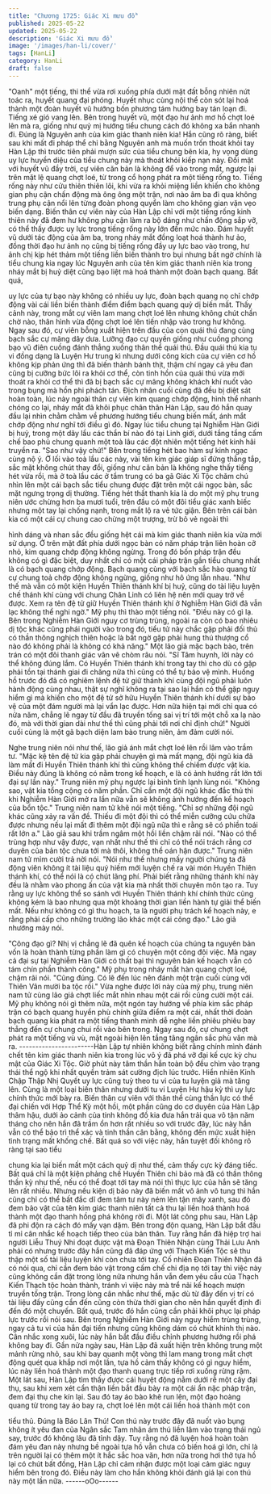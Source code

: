 ```yaml
---
title: "Chương 1725: Giác Xi mưu đồ"
published: 2025-05-22
updated: 2025-05-22
description: 'Giác Xi mưu đồ'
image: '/images/han-li/cover/'
tags: [HanLi]
category: HanLi
draft: false
---
```


"Oanh" một tiếng, thi thể vừa rơi xuống phía dưới mặt đất bỗng
nhiên nứt toác ra, huyết quang đại phóng. Huyết nhục cùng nội
thể còn sót lại hoá thành một đoàn huyết vũ hướng bốn phương
tám hướng bay tán loạn đi.
Tiếng xé gió vang lên.
Bên trong huyết vũ, một đạo hư ảnh mơ hồ chợt loé lên mà ra,
giống như quỷ mị hướng tiểu chung cách đó không xa bắn nhanh
đi. Đúng là Nguyên anh của kim giác thanh niên kia!
Hắn cũng rõ ràng, biết sau khi mất đi pháp thể chỉ bằng Nguyên
anh mà muốn trốn thoát khỏi tay Hàn Lập thì trước tiên phải
mượn sức của tiểu chung bên kia, hy vọng dùng uy lực huyền
diệu của tiểu chung này mà thoát khỏi kiếp nạn này.
Đối mặt với huyết vũ đầy trời, cự viên căn bản là không để vào
trong mắt, ngược lại trên mặt lệ quang chợt loé, từ trong cổ họng
phát ra một tiếng rống to. Tiếng rống này như cửu thiên thiên lôi,
khi vừa ra khỏi miệng liền khiến cho không gian phụ cận chấn
động mà ông ông một trận, nơi nào âm ba đi qua không trung phụ
cận nổi lên từng đoàn phong quyển làm cho không gian vặn vẹo
biến dạng. Biến thân cự viên này của Hàn Lập chỉ với một tiếng
rống kinh thiên này đã đem hư không phụ cận làm ra bộ dáng
như chấn động sắp vỡ, có thể thấy được uy lực trong tiếng rống
này lớn đến mức nào.
Đám huyết vũ dưới tác động của âm ba, trong nháy mắt đồng loạt
hoá thành hư ảo, đồng thời đạo hư ảnh nọ cũng bị tiếng rống đầy
uy lực bao vào trong, hư ảnh chị kịp hét thảm một tiếng liền biến
thành tro bụi nhưng bất ngờ chính là tiểu chung kia ngay lúc
Nguyên anh của tên kim giác thanh niên kia trong nháy mắt bị huỷ
diệt cũng bạo liệt mà hoá thành một đoàn bạch quang. Bất quá,

uy lực của tự bạo này không có nhiều uy lực, đoàn bạch quang
nọ chỉ chớp động vài cái liền biến thành điểm điểm bạch quang
quỷ dị biến mất.
Thấy cảnh này, trong mắt cự viên lam mang chợt loé lên nhưng
không chút chần chờ nào, thân hình vừa động chợt loé lên tiến
nhập vào trong hư không. Ngay sau đó, cự viên bỗng xuất hiện
trên đầu của con quái thú đang cùng bạch sắc cự mãng dây dưa.
Lưỡng đạo cự quyền giống như cuồng phong bạo vũ điên cuồng
đánh thẳng xuống thân thể quái thú. Đầu quái thú kia tu vi đồng
dạng là Luyện Hư trung kì nhưng dưới công kích của cự viên cơ
hồ không kịp phản ứng thì đã biến thành bánh thịt, thậm chí ngay
cả yêu đan cũng bị cưỡng bức lôi ra khỏi cơ thể, còn tinh hồn của
quái thú vừa mới thoát ra khỏi cơ thể thì đã bị bạch sắc cự mãng
không khách khí nuốt vào trong bụng mà hồn phi phách tán.
Địch nhân cuối cùng đã đều bị diệt sát hoàn toàn, lúc này ngoài
thân cự viên kim quang chớp động, hình thể nhanh chóng co lại,
nháy mắt đã khôi phục chân thân Hàn Lập, sau đó hắn quay đầu
lại nhìn chằm chằm về phương hướng tiểu chung biến mất, ánh
mắt chớp động như nghĩ tới điều gì đó.
Ngay lúc tiểu chung tại Nghiễm Hàn Giới bị huỷ, trong một dãy lầu
các thần bí nào đó tại Linh giới, dưới tầng tầng cấm chế bao phủ
chung quanh một toà lâu các đột nhiên một tiếng hét kinh hãi
truyền ra.
"Sao như vậy chứ!"
Bên trong tiếng hét bao hàm sự kinh ngạc cùng nộ ý.
Ở lối vào toà lầu các này, vài tên kim giác giáp sĩ đứng thẳng tắp,
sắc mặt không chút thay đổi, giống như căn bản là không nghe
thấy tiếng hét vừa rồi, mà ở toà lầu các ở tầm trung có ba gã Giác
Xi Tộc chăm chú nhìn lên một cái bạch sắc tiểu chung được đặt
trên một cái ngọc bàn, sắc mặt ngưng trọng dị thường. Tiếng hét
thất thanh kia là do một mỹ phụ trung niên ước chừng hơn ba
mươi tuổi, trên đầu có một đôi tiểu giác xanh biếc nhưng một tay
lại chống nạnh, trong mắt lộ ra vẻ tức giận. Bên trên cái bàn kia
có một cái cự chung cao chừng một trượng, trừ bỏ vẻ ngoài thì

hình dáng và nhan sắc đều giống hệt cái mà kim giác thanh niên
kia vừa mới sử dụng.
Ở trên mặt đất phía dưới ngọc bàn có năm pháp trận liên hoàn cỡ
nhỏ, kim quang chớp động không ngừng. Trong đó bốn pháp trận
đều không có gì đặc biệt, duy nhất chỉ có một cái pháp trận gần
tiểu chung nhất là có bạch quang chớp động.
Bạch quang cùng với bạch sắc hào quang từ cự chung toả chớp
động không ngừng, giống như hô ứng lẫn nhau.
"Như thế mà vẫn có một kiện Huyền Thiên thánh khí bị huỷ, cũng
do tài liệu luyện chế thánh khí cùng với chung Chân Linh có liên
hệ nên mới quay trở về được. Xem ra tên đệ tử giữ Huyền Thiên
thánh khí ở Nghiễm Hàn Giới đã vẫn lạc không thể nghi ngờ."
Mỹ phụ thì thào một tiếng nói.
"Điều này có gì lạ. Bên trong Nghiễm Hàn Giới nguy cơ trùng
trùng, ngoài ra còn có bao nhiêu dị tộc khác cũng phái người vào
trong đó, tiểu tử này chắc gặp phải đối thủ có thần thông nghịch
thiên hoặc là bất ngờ gặp phải hung thú thượng cổ nào đó không
phải là không có khả năng."
Một lão giả mặc bạch bào, trên trán có một đôi thanh giác vân vê
chòm râu nói.
"Sĩ Tâm huynh, lời này có thể không đúng lắm. Có Huyền Thiên
thánh khí trong tay thì cho dù có gặp phải tồn tại thánh giai đi
chăng nữa thì cũng có thể tự bảo vệ mình. Huống hồ trước đó đã
có nghiêm lệnh đệ tử giữ thánh khí cùng đội ngũ phải luôn hành
động cùng nhau, thật sự nghĩ không ra tại sao lại hắn có thể gặp
nguy hiểm gì mà khiến cho một đệ tử sở hữu Huyền Thiên thánh
khí dưới sự bảo vệ của một đám người mà lại vẩn lạc được. Hơn
nữa hiện tại mới chỉ qua có nửa năm, chẳng lẽ ngay từ đầu đã
truyền tống sai vị trí tới một chỗ xa lạ nào đó, mà với thời gian dài
như thế thì cũng phải tới nơi chỉ định chứ!"
Người cuối cùng là một gã bạch diện lam bào trung niên, ảm đảm
cười nói.

Nghe trung niên nói như thế, lão giả ánh mắt chợt loé lên rồi lâm
vào trầm tư.
"Mặc kệ tên đệ tử kia gặp phải chuyện gì mà mất mạng, đội ngũ
kia đã làm mất đi Huyền Thiên thánh khí thì cũng không thể chiếm
được vật kia. Điều này đúng là không có nằm trong kế hoạch, e là
có ảnh hướng rất lớn tới đại sự lần này."
Trung niên mỹ phụ ngược lại bình tĩnh lạnh lùng nói.
"Không sao, vật kia tổng cộng có năm phần. Chỉ cần một đội ngũ
khác đắc thủ thì khi Nghiễm Hàn Giới mở ra lần nữa vẫn sẽ không
ảnh hướng đến kế hoạch của bổn tộc."
Trung niên nam tử khẽ nói một tiếng.
"Chỉ sợ những đội ngũ khác cũng xảy ra vấn đề. Thiếu đi một đội
thì có thể miễn cưỡng cứu chữa được nhưng nếu lại mất đi thêm
một đội ngũ nữa thì e rằng sẽ có phiền toái rất lớn a."
Lão giả sau khi trầm ngâm một hồi liền chậm rãi nói.
"Nào có thể trùng hợp như vậy được, vạn nhất như thế thì chỉ có
thể nói trách rằng cơ duyên của bản tộc chưa tới mà thôi, không
thể oán hận được."
Trung niên nam tử mỉm cười trả nời nói.
"Nói như thế nhưng mấy người chúng ta đã động viên không ít tài
liệu quý hiếm mới luyện chế ra vài món Huyền Thiên thánh khí, có
thể nói là có chút lãng phí. Phải biết rằng những thánh khí này
đều là nhằm vào phong ấn của vật kia mà nhất thời chuyên môn
tạo ra. Tuy rằng uy lực không thể so sánh với Huyền Thiên thánh
khí chính thức cũng không kém là bao nhưng qua một khoảng
thời gian liền hành tự giải thể biến mất. Nếu như không có gì thu
hoạch, ta là người phụ trách kể hoạch này, e rằng phải cấp cho
những trưởng lão khác một cái công đạo."
Lão giả nhướng mày nói.

"Công đạo gì? Nhị vị chẳng lẽ đã quên kế hoạch của chúng ta
nguyên bản vốn là hoàn thành từng phần làm gì có chuyện một
công đôi việc. Mà ngay cả đại sự tại Nghiễm Hàn Giới có thất bại
thì nguyên bản kế hoạch vẫn có tám chín phần thành công."
Mỹ phụ trong nháy mắt hàn quang chợt loé, chậm rãi nói.
"Cũng đúng. Có lẽ đến lúc nên đánh một trận cuối cùng với Thiên
Vân mười ba tộc rồi."
Vừa nghe được lời này của mỹ phụ, trung niên nam tử cùng lão
giả chợt liếc mắt nhìn nhau một cái rồi cũng cười một cái.
Mỹ phụ không nói gì thêm nữa, một ngón tay hướng về phía kim
sắc pháp trận có bạch quang huyền phù chính giữa điểm ra một
cái, nhất thời đoàn bạch quang kia phát ra một tiếng thanh minh
dễ nghe liền phiêu phiêu bay thẳng đến cự chung chui rồi vào bên
trong. Ngay sau đó, cự chung chợt phát ra một tiếng vù vù, mặt
ngoài hiện lên tầng tâng ngân sắc phù văn mà ra.
-----------------------Hàn Lập tự nhiên không biết rằng chính mình đánh chết tên kim
giác thanh niên kia trong lúc vô ý đã phá vỡ đại kế cực kỳ chu mật
của Giác Xi Tộc. Giờ phút này tâm thần hắn toàn bộ đều chìm
vào trạng thái thể ngộ khi nhất quyền trảm sát cường địch lúc
trước.
Hiển nhiên Kinh Chập Thập Nhị Quyết uy lực cũng tuỳ theo tu vi
của tu luyện giả mà tăng lên. Cùng là một loại biến thân nhưng
dưới tu vi Luyện Hư hậu kỳ thì uy lực chính thức mới bày ra. Biến
thân cự viên với thân thể cùng thần lực có thể đại chiến với Hợp
Thể Kỳ một hồi, một phần cũng do cơ duyên của Hàn Lập thâm
hậu, dưới ảo cảnh của tinh không đồ kia đưa hắn trải qua vô tận
năm tháng cho nên hắn đã trầm ổn hơn rất nhiều so với trước
đây, lúc này hắn vẫn có thể bảo trì thể xác và tinh thần cân bằng,
không đến mức xuất hiện tình trạng mất khống chế.
Bất quá so với việc này, hắn tuyệt đối không rõ ràng tại sao tiểu

chung kia lại biến mất một cách quỷ dị như thế, cảm thấy cực kỳ
đáng tiếc. Bất quá chỉ là một kiện phảng chế Huyền Thiên chi bảo
mà đã có thần thông thần kỳ như thế, nếu có thể đoạt tới tay mà
nói thì thực lực của hắn sẽ tăng lên rất nhiều. Nhưng nếu kiện dị
bảo này đã biến mất vô ảnh vô tung thì hắn cũng chỉ có thể bất
đắc dĩ đem tâm tư này ném lên tận mây xanh, sau đó đem bảo
vật của tên kim giác thanh niên tất cả thu lại liền hoá thành hoá
thành một đạo thanh hồng phá không rời đi.
Một lát công phu sau, Hàn Lập đã phi độn ra cách đó mấy vạn
dặm. Bên trong độn quang, Hàn Lập bắt đầu tỉ mỉ cân nhắc kế
hoạch tiếp theo của bản thân.
Tuy rằng hắn đã hiệp trợ hai người Liễu Thuý Nhi đoạt được vật
mà Đoạn Thiên Nhận cùng Thải Lưu Anh phải có nhưng trước
đây hắn cũng đã đáp ứng với Thạch Kiến Tộc sẽ thu thập một số
tài liệu luyện khí còn chưa tới tay. Cố nhiên Đoạn Thiên Nhận đã
có nói qua, chỉ cần đem bảo vật trong cấm chế chi địa nọ tới tay
thì việc này cũng không cần đặt trong lòng nữa nhưng hắn vẫn
đem yêu cầu của Thạch Kiến Thạch tộc hoàn thành, tránh vì việc
này mà trể nãi kế hoạch mượn truyền tống trận.
Trong lòng cân nhắc như thế, mặc dù từ đây đến vị trí có tài liệu
đấy cũng cần đến cũng còn thừa thời gian cho nên hắn quyết
định đi đến đó một chuyến. Bất quá, trước đó hắn cũng cần phải
khôi phục lại pháp lực trước rồi nói sau. Bên trong Nghiễm Hàn
Giới này nguy hiểm trùng trùng, ngay cả tu vi của hắn đại tiến
nhưng cũng không dám có chút khinh thị nào. Cân nhắc xong
xuôi, lúc này hắn bắt đầu điều chỉnh phương hướng rồi phá
không bay đi.
Gần nửa ngày sau, Hàn Lập đã xuất hiện trên không trung một
mảnh rừng nhỏ, sau khi bay quanh một vòng thì lam mang trong
mắt chợt động quét qua khắp nơi một lần, tựa hồ cảm thấy không
có gì nguy hiểm, lúc này liền hoá thành một đạo thanh quang trực
tiếp rơi xuống rừng rậm. Một lát sau, Hàn Lập tìm thấy được cái
huyệt động nằm dưới rễ một cây đại thụ, sau khi xem xét cẩn
thận liền bắt đầu bày ra một cái ẩn nặc pháp trận, đem đại thụ
che kín lại. Sau đó tay áo bào khẽ run lên, một đạo hoàng quang
từ trong tay áo bay ra, chợt loé lên một cái liền hoá thành một con

tiểu thủ.
Đúng là Báo Lân Thú!
Con thú này trước đây đã nuốt vào bụng không ít yêu đan của
Ngân sắc Tam nhãn ám thú liền lâm vào trạng thái ngủ say, trước
đó không lâu đã tỉnh dậy. Tuy rằng nó đã luyện hoá hoàn toàn
đám yêu đan này nhưng bề ngoài tựa hồ vẫn chưa có biến hoá gì
lớn, chỉ là trên người lại có thêm một ít hắc sắc hoa văn, hơn nữa
trong hơi thở tựa hồ lại có chút bất đồng, Hàn Lập chỉ cảm nhận
được một loại cảm giác nguy hiểm bên trong đó.
Điều này làm cho hắn không khỏi đánh giá lại con thú này một lần
nữa.
------oOo------
